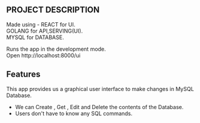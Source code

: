 
## PROJECT DESCRIPTION

Made using -
REACT for UI.<br>
GOLANG for API,SERVING(UI).<br>
MYSQL for DATABASE.<br>

Runs the app in the development mode.<br>
Open http://localhost:8000/ui

## Features

This app provides us a graphical user interface to make changes in MySQL Database.

- We can Create , Get , Edit and Delete the contents of the Database.
- Users don't have to know any SQL commands.
